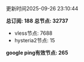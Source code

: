 更新时间2025-09-26 23:10:44

**总订阅: 188**
**总节点: 32737**
- vless节点: 7688
- hysteria2节点: 15

**google ping有效节点: 265**

